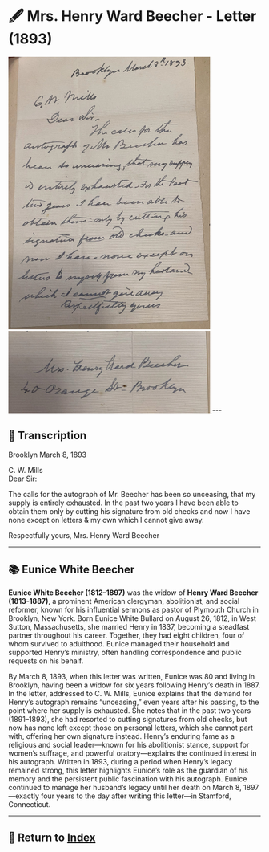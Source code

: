 # 🖋️ Mrs. Henry Ward Beecher - Letter (1893)

<a href="assets/Beecher_Letter.jpg" target="_blank">
  <img src="assets/Beecher_Letter.jpg" alt="Beecher Letter" style="max-width: 80%; height: auto;"/>
</a>
<a href="assets/Beecher_Sig.jpg" target="_blank">
  <img src="assets/Beecher_Sig.jpg" alt="Beecher Signature" style="max-width: 80%; height: auto;"/>
</a>
---

## 📜 Transcription

Brooklyn March 8, 1893  

C. W. Mills  
Dear Sir:  

The calls for the autograph of Mr. Beecher has been so unceasing, that my supply is entirely exhausted. In the past two years I have been able to obtain them only by cutting his signature from old checks and now I have none except on letters & my own which I cannot give away.

Respectfully yours,
Mrs. Henry Ward Beecher  

---

## 📚 Eunice White Beecher

**Eunice White Beecher (1812–1897)** was the widow of **Henry Ward Beecher (1813-1887)**, a prominent American clergyman, abolitionist, and social reformer, known for his influential sermons as pastor of Plymouth Church in Brooklyn, New York. Born Eunice White Bullard on August 26, 1812, in West Sutton, Massachusetts, she married Henry in 1837, becoming a steadfast partner throughout his career. Together, they had eight children, four of whom survived to adulthood. Eunice managed their household and supported Henry’s ministry, often handling correspondence and public requests on his behalf.

By March 8, 1893, when this letter was written, Eunice was 80 and living in Brooklyn, having been a widow for six years following Henry’s death in 1887. In the letter, addressed to C. W. Mills, Eunice explains that the demand for Henry’s autograph remains “unceasing,” even years after his passing, to the point where her supply is exhausted. She notes that in the past two years (1891–1893), she had resorted to cutting signatures from old checks, but now has none left except those on personal letters, which she cannot part with, offering her own signature instead. Henry’s enduring fame as a religious and social leader—known for his abolitionist stance, support for women’s suffrage, and powerful oratory—explains the continued interest in his autograph. Written in 1893, during a period when Henry’s legacy remained strong, this letter highlights Eunice’s role as the guardian of his memory and the persistent public fascination with his autograph. Eunice continued to manage her husband’s legacy until her death on March 8, 1897—exactly four years to the day after writing this letter—in Stamford, Connecticut.


---

## 🔗 Return to [Index](index.md)